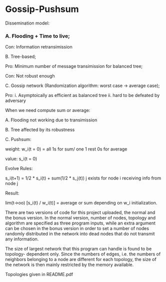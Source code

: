 # Gossip-Pushsum

Dissemination model:

### A. Flooding + Time to live;  

Con: Information retransimission 

B. Tree-based; 

Pro: Minimum number of message transimission for balanced tree;

Con: Not robust enough

C. Gossip network (Randomization algorithm: worst case -> average case);

Pro:  i. Asymptoically as efficient as balanced tree   ii. hard to be defeated by adversary

When we need compute sum or average:

A. Flooding not working due to transimission

B. Tree affected by its robustness

C. Pushsum:

weight: w_i(t = 0) = all 1s for sum/ one 1 rest 0s for average

value: s_i(t = 0)

Evolve Rules:

s_i(t+1) = 1/2 * s_i(t) + sum(1/2 * s_j(t))     j exists for node i receiving info from node j

Result:

lim(t->oo) [s_i(t) / w_i(t)] = average or sum depending on w_i initialization.

There are two versions of code for this project uploaded, the normal and the
bonus version. In the normal version, number of nodes, topology and algorithm are
specified as three program inputs, while an extra argument can be chosen in the bonus
version in order to set a number of nodes randomly distributed in the network into dead
nodes that do not transmit any information.

The size of largest network that this program can handle is found to be topology-
dependent only. Since the numbers of edges, i.e. the numbers of neighbors belonging to
a node are different for each topology, the size of the network is then mainly restricted
by the memory available.

Topologies given in README.pdf
